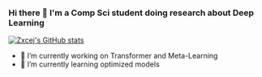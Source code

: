 ### Hi there 👋 I'm a Comp Sci student doing research about Deep Learning

<!--
**zxcej/zxcej** is a ✨ _special_ ✨ repository because its `README.md` (this file) appears on your GitHub profile.

Here are some ideas to get you started:

-->

[![Zxcej's GitHub stats](https://github-readme-stats.vercel.app/api?username=zxcej)](https://github.com/anuraghazra/github-readme-stats)


- 🔭 I’m currently working on Transformer and Meta-Learning
- 🌱 I’m currently learning optimized models
